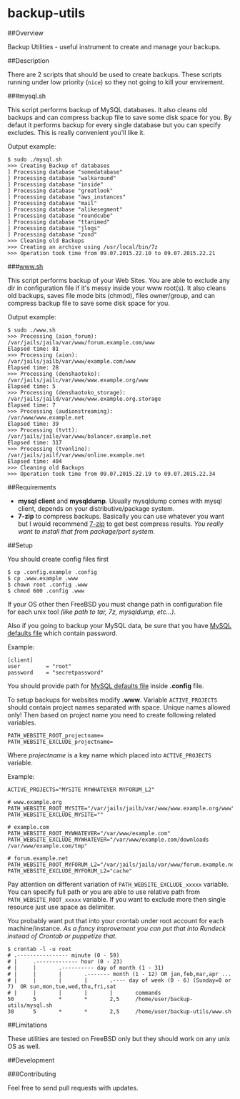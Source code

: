 # backup-utils

##Overview

Backup Utilities - useful instrument to create and manage your backups.


##Description

There are 2 scripts that should be used to create backups. These scripts running under low priority (``nice``) so they not going to kill your envirement. 

###mysql.sh

This script performs backup of MySQL databases. It also cleans old backups and can compress backup file to save some disk space for you.
By defaut it performs backup for every single database but you can specify excludes. This is really convenient you'll like it.

Output example:

    $ sudo ./mysql.sh
    >>> Creating Backup of databases
    ] Processing database "somedatabase"
    ] Processing database "walkaround"
    ] Processing database "inside"
    ] Processing database "greatlook"
    ] Processing database "aws_instances"
    ] Processing database "mail"
    ] Processing database "alikesegment"
    ] Processing database "roundcube"
    ] Processing database "ttanimed"
    ] Processing database "jlogs"
    ] Processing database "zond"
    >>> Cleaning old Backups
    >>> Creating an archive using /usr/local/bin/7z
    >>> Operation took time from 09.07.2015.22.10 to 09.07.2015.22.21
    
###www.sh

This script performs backup of your Web Sites. You are able to exclude any dir in configuration file if it's messy inside your www root(s).
It also cleans old backups, saves file mode bits (chmod), files owner/group, and can compress backup file to save some disk space for you.

Output example:

    $ sudo ./www.sh
    >>> Processing (aion_forum):
    /var/jails/jaila/var/www/forum.example.com/www
    Elapsed time: 81
    >>> Processing (aion):
    /var/jails/jailb/var/www/example.com/www
    Elapsed time: 28
    >>> Processing (denshaotoko):
    /var/jails/jailc/var/www/www.example.org/www
    Elapsed time: 5
    >>> Processing (denshaotoko_storage):
    /var/jails/jaild/var/www/www.example.org.storage
    Elapsed time: 7
    >>> Processing (audionstreaming):
    /var/www/www.example.net
    Elapsed time: 39
    >>> Processing (tvtt):
    /var/jails/jaile/var/www/balancer.example.net
    Elapsed time: 317
    >>> Processing (tvonline):
    /var/jails/jailf/var/www/online.example.net
    Elapsed time: 404
    >>> Cleaning old Backups
    >>> Operation took time from 09.07.2015.22.19 to 09.07.2015.22.34

##Requirements

* **mysql client** and **mysqldump**. Usually mysqldump comes with mysql client, depends on your distributive/package system.
* **7-zip** to compress backups.
Basically you can use whatever you want but I would recommend [7-zip](http://www.7-zip.org/ "7-zip") to get best compress results.
_You really want to install that from package/port system._


##Setup

You should create config files first

    $ cp .config.example .config
    $ cp .www.example .www
    $ chown root .config .www
    $ chmod 600 .config .www
    
If your OS other then FreeBSD you must change path in configuration file for each unix tool _(like path to tar, 7z, mysqldump, etc...)_.
    
Also if you going to backup your MySQL data,
be sure that you have [MySQL defaults file](https://dev.mysql.com/doc/refman/5.5/en/option-files.html "defaults file")
which contain password.

Example:

    [client]
    user        = "root"
    password    = "secretpassword"

You should provide path for [MySQL defaults file](https://dev.mysql.com/doc/refman/5.5/en/option-files.html "defaults file")
inside **.config** file.

To setup backups for websites modify **.www**. Variable ``ACTIVE_PROJECTS`` should contain project names separated with space.
Unique names allowed only! Then based on project name you need to create following related variables.

    PATH_WEBSITE_ROOT_projectname=
    PATH_WEBSITE_EXCLUDE_projectname=

Where _projectname_ is a key name which placed into ``ACTIVE_PROJECTS`` variable.

Example:

    ACTIVE_PROJECTS="MYSITE MYWHATEVER MYFORUM_L2"

    # www.example.org
    PATH_WEBSITE_ROOT_MYSITE="/var/jails/jailb/var/www/www.example.org/www"
    PATH_WEBSITE_EXCLUDE_MYSITE=""

    # example.com
    PATH_WEBSITE_ROOT_MYWHATEVER="/var/www/example.com"
    PATH_WEBSITE_EXCLUDE_MYWHATEVER="/var/www/example.com/downloads /var/www/example.com/tmp"

    # forum.example.net
    PATH_WEBSITE_ROOT_MYFORUM_L2="/var/jails/jaila/var/www/forum.example.net/www"
    PATH_WEBSITE_EXCLUDE_MYFORUM_L2="cache"

Pay attention on different variation of ``PATH_WEBSITE_EXCLUDE_xxxxx`` variable.
You can specify full path or you are able to use relative path from ``PATH_WEBSITE_ROOT_xxxxx`` variable.
If you want to exclude more then single resource just use space as delimiter.


You probably want put that into your crontab under root account for each machine/instance.
_As a fancy improvement you can put that into Rundeck instead of Crontab or puppetize that._

    $ crontab -l -u root
    # .---------------- minute (0 - 59)
    # |     .------------- hour (0 - 23)
    # |     |       .---------- day of month (1 - 31)
    # |     |       |       .------- month (1 - 12) OR jan,feb,mar,apr ...
    # |     |       |       |       .---- day of week (0 - 6) (Sunday=0 or 7)  OR sun,mon,tue,wed,thu,fri,sat
    # |     |       |       |       |       commands
    50      5       *       *       2,5     /home/user/backup-utils/mysql.sh
    30      5       *       *       2,5     /home/user/backup-utils/www.sh


##Limitations

These utilities are tested on FreeBSD only but they should work on any unix OS as well.


##Development

###Contributing

Feel free to send pull requests with updates.
